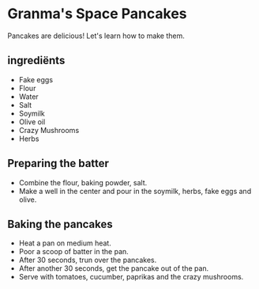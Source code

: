 # Granma's Space Pancakes

Pancakes are delicious! Let's learn how to make them.

## ingrediënts

- Fake eggs
- Flour
- Water
- Salt
- Soymilk
- Olive oil
- Crazy Mushrooms
- Herbs

## Preparing the batter

- Combine the flour, baking powder, salt.
- Make a well in the center and pour in the soymilk, herbs, fake eggs and olive.

## Baking the pancakes

- Heat a pan on medium heat.
- Poor a scoop of batter in the pan.
- After 30 seconds, trun over the pancakes.
- After another 30 seconds, get the pancake out of the pan.
- Serve with tomatoes, cucumber, paprikas and the crazy mushrooms.

